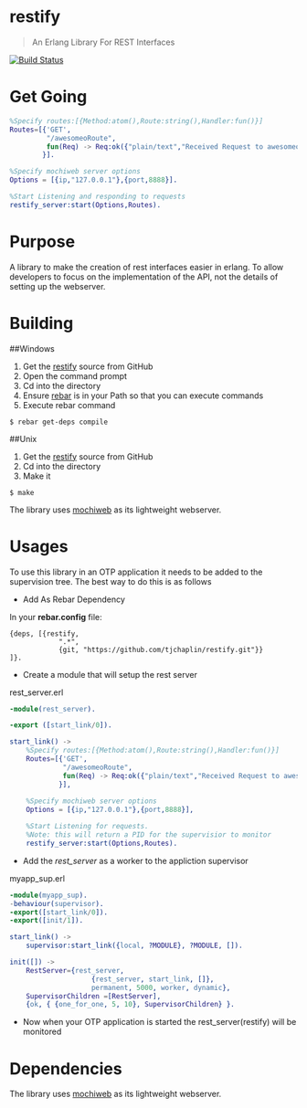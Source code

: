 restify
=======

>An Erlang Library For REST Interfaces

[![Build Status](https://travis-ci.org/tjchaplin/restify.png?branch=master)](https://travis-ci.org/tjchaplin/restify)

# Get Going

```erlang
%Specify routes:[{Method:atom(),Route:string(),Handler:fun()}]
Routes=[{'GET',
		 "/awesomeoRoute",
		 fun(Req) -> Req:ok({"plain/text","Received Request to awesomeoRoute"}) end
		}].

%Specify mochiweb server options
Options = [{ip,"127.0.0.1"},{port,8888}].

%Start Listening and responding to requests
restify_server:start(Options,Routes).
```

# Purpose

A library to make the creation of rest interfaces easier in erlang.  To allow developers to focus on the implementation of the API, not the details of setting up the webserver.

# Building

##Windows

1. Get the [restify](https://github.com/tjchaplin/restify) source from GitHub
2. Open the command prompt
3. Cd into the directory
4. Ensure [rebar](https://github.com/rebar/rebar) is in your Path so that you can execute commands
5. Execute rebar command

```
$ rebar get-deps compile
```

##Unix

1. Get the [restify](https://github.com/tjchaplin/restify) source from GitHub
2. Cd into the directory
3. Make it

```
$ make
```
The library uses [mochiweb](https://github.com/mochi/mochiweb) as its lightweight webserver.

# Usages

To use this library in an OTP application it needs to be added to the supervision tree.  The best way to do this is as follows

* Add As Rebar Dependency

In your **rebar.config** file:

```
{deps, [{restify, 
			".*",
			{git, "https://github.com/tjchaplin/restify.git"}}
]}.
```

* Create a module that will setup the rest server

rest_server.erl
```erlang
-module(rest_server).

-export ([start_link/0]).

start_link() ->
	%Specify routes:[{Method:atom(),Route:string(),Handler:fun()}]
	Routes=[{'GET',
			 "/awesomeoRoute",
			 fun(Req) -> Req:ok({"plain/text","Received Request to awesomeoRoute"}) end
			}],
	
	%Specify mochiweb server options
	Options = [{ip,"127.0.0.1"},{port,8888}],

	%Start Listening for requests.
	%Note: this will return a PID for the supervisior to monitor
	restify_server:start(Options,Routes).
```

* Add the *rest_server* as a worker to the appliction supervisor

myapp_sup.erl

```erlang
-module(myapp_sup).
-behaviour(supervisor).
-export([start_link/0]).
-export([init/1]).

start_link() ->
    supervisor:start_link({local, ?MODULE}, ?MODULE, []).

init([]) ->
    RestServer={rest_server, 
    				{rest_server, start_link, []},
    				permanent, 5000, worker, dynamic},
	SupervisorChildren =[RestServer],
    {ok, { {one_for_one, 5, 10}, SupervisorChildren} }.
```

* Now when your OTP application is started the rest_server(restify) will be monitored

# Dependencies

The library uses [mochiweb](https://github.com/mochi/mochiweb) as its lightweight webserver.
